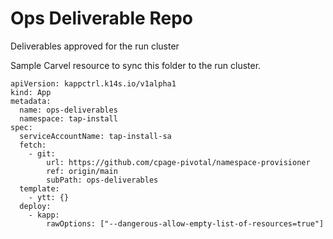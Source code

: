 # Ops Deliverable Repo

Deliverables approved for the run cluster

Sample Carvel resource to sync this folder to the run cluster.

```
apiVersion: kappctrl.k14s.io/v1alpha1
kind: App
metadata:
  name: ops-deliverables
  namespace: tap-install
spec:
  serviceAccountName: tap-install-sa
  fetch:
    - git:
        url: https://github.com/cpage-pivotal/namespace-provisioner
        ref: origin/main
        subPath: ops-deliverables
  template:
    - ytt: {}
  deploy:
    - kapp:
        rawOptions: ["--dangerous-allow-empty-list-of-resources=true"]
 ```